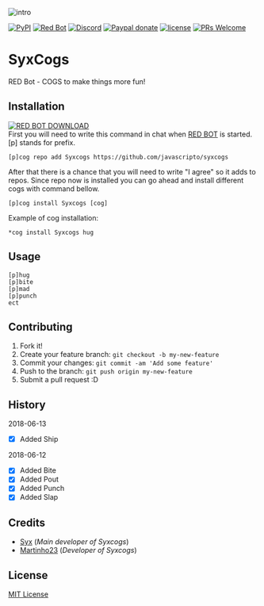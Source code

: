 ![intro](https://i.imgur.com/XaySTgx.png)

[![PyPI](https://img.shields.io/badge/Python-3.5-blue.svg?style=flat-square)](https://www.python.org/downloads/) 
[![Red Bot](https://img.shields.io/badge/Discord-Red%20Bot-red.svg?style=flat-square)](https://github.com/Twentysix26/Red-DiscordBot)
[![Discord](https://img.shields.io/discord/102860784329052160.svg?style=flat-square)](https://discord.gg/hevuDeP)
[![Paypal donate](https://img.shields.io/badge/PayPal-Donate-red.svg?longCache=true&style=flat-square)](https://paypal.me/dofkis)
[![license](https://img.shields.io/github/license/mashape/apistatus.svg?style=flat-square)](https://github.com/javascripto/syxcogs/blob/master/LICENSE)
[![PRs Welcome](https://img.shields.io/badge/PRs-welcome-brightgreen.svg?style=flat-square)](http://makeapullrequest.com)

# SyxCogs
RED Bot - COGS to make things more fun!
## Installation
[![RED BOT DOWNLOAD](https://img.shields.io/badge/Download-RED%20BOT-red.svg?style=flat-square)](https://github.com/Twentysix26/Red-DiscordBot)  
First you will need to write this command in chat when [RED BOT](https://github.com/Twentysix26/Red-DiscordBot) is started. [p] stands for prefix.
```
[p]cog repo add Syxcogs https://github.com/javascripto/syxcogs
```
After that there is a chance that you will need to write "I agree" so it adds to repos.
Since repo now is installed you can go ahead and install different cogs with command bellow.
```
[p]cog install Syxcogs [cog]
```

Example of cog installation:
```
*cog install Syxcogs hug
```
## Usage
```
[p]hug
[p]bite
[p]mad
[p]punch
ect
```
## Contributing
1. Fork it!
2. Create your feature branch: `git checkout -b my-new-feature`
3. Commit your changes: `git commit -am 'Add some feature'`
4. Push to the branch: `git push origin my-new-feature`
5. Submit a pull request :D
## History

2018-06-13
- [x] Added Ship

2018-06-12
- [x] Added Bite
- [x] Added Pout
- [x] Added Punch
- [x] Added Slap
## Credits
* [Syx](https://github.com/javascripto) (*Main developer of Syxcogs*)
* [Martinho23](https://github.com/martinho23) (*Developer of Syxcogs*)
## License
[MIT License](https://github.com/javascripto/syxcogs/blob/master/LICENSE)